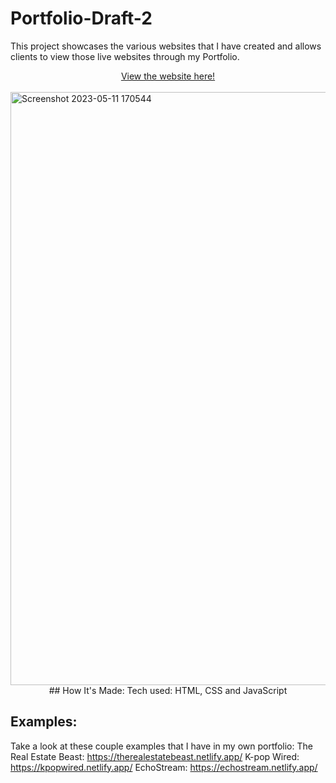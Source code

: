 # Portfolio-Draft-2

This project showcases the various websites that I have created and allows clients to view those live websites through my Portfolio.

<div align = "center"><a href = 'https://choir.netlify.app/'>View the website here!</a></div>
<br>
<a href = 'https://choir.netlify.app/'>
<img width="949" alt="Screenshot 2023-05-11 170544" src="https://github.com/choir27/Portfolio-Draft-2/assets/66279068/7194325e-9386-49b9-8533-dfe40a5fa7a8">

</a>

<div align = "center">
## How It's Made: Tech used: HTML, CSS and JavaScript
</div>

## Examples: 
Take a look at these couple examples that I have in my own portfolio: The Real Estate Beast: https://therealestatebeast.netlify.app/ K-pop Wired: https://kpopwired.netlify.app/ EchoStream: https://echostream.netlify.app/
